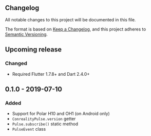 Changelog
---------

All notable changes to this project will be documented in this file.

The format is based on [Keep a Changelog](https://keepachangelog.com/en/1.0.0/),
and this project adheres to [Semantic Versioning](https://semver.org/spec/v2.0.0.html).

## Upcoming release
### Changed
- Required Flutter 1.7.8+ and Dart 2.4.0+

## 0.1.0 - 2019-07-10
### Added
- Support for Polar H10 and OH1 (on Android only)
- `ConrealityPulse.version` getter
- `Pulse.subscribe()` static method
- `PulseEvent` class
